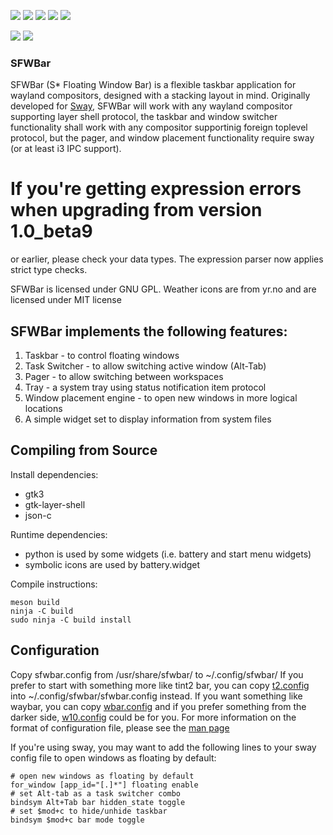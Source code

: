 ![](https://github.com/LBCrion/sfwbar/blob/main/.github/sfwbar-dark.png)
![](https://github.com/LBCrion/sfwbar/blob/main/.github/sfwbar.png)
![](https://github.com/LBCrion/sfwbar/blob/main/.github/sfwbar-preview.png)
![](https://github.com/LBCrion/sfwbar/blob/main/.github/sfwbar-mpd.png)
![](https://github.com/LBCrion/sfwbar/blob/main/.github/sfwbar-tray.png)

![](https://scan.coverity.com/projects/22494/badge.svg)
![](https://github.com/LBCrion/sfwbar/actions/workflows/main.yml/badge.svg)

### SFWBar

SFWBar (S\* Floating Window Bar) is a flexible taskbar application for
wayland compositors, designed with a stacking layout in mind. 
Originally developed for [Sway](https://github.com/swaywm/sway), SFWBar
will work with any wayland compositor supporting layer shell protocol,
the taskbar and window switcher functionality shall work with any compositor
supportinig foreign toplevel protocol, but the pager, and window placement
functionality require sway (or at least i3 IPC support).

# If you're getting expression errors when upgrading from version 1.0_beta9
or earlier, please check your data types. The expression parser now applies
strict type checks.

SFWBar is licensed under GNU GPL.
Weather icons are from yr.no and are licensed under MIT license 

## SFWBar implements the following features:
1. Taskbar - to control floating windows
1. Task Switcher - to allow switching active window (Alt-Tab)
1. Pager - to allow switching between workspaces
1. Tray - a system tray using status notification item protocol
1. Window placement engine - to open new windows in more logical locations
1. A simple widget set to display information from system files

## Compiling from Source

Install dependencies:
* gtk3
* gtk-layer-shell
* json-c

Runtime dependencies:
* python is used by some widgets (i.e. battery and start menu widgets)
* symbolic icons are used by battery.widget

Compile instructions:
```no-highlight
meson build
ninja -C build
sudo ninja -C build install
```

## Configuration
Copy sfwbar.config from /usr/share/sfwbar/ to ~/.config/sfwbar/
If you prefer to start with something more like tint2 bar, you can
copy [t2.config](config/t2.config) into ~/.config/sfwbar/sfwbar.config
instead. If you want something like waybar, you can copy
[wbar.config](config/wbar.config) and if you prefer something from the
darker side, [w10.config](config/w10.config) could be for you.
For more information on the format of configuration file, please see the
[man page](doc/sfwbar.rst)

If you're using sway, you may want to add the following lines to your sway
config file to open windows as floating by default:

```no-highlight
# open new windows as floating by default
for_window [app_id="[.]*"] floating enable
# set Alt-tab as a task switcher combo
bindsym Alt+Tab bar hidden_state toggle 
# set $mod+c to hide/unhide taskbar 
bindsym $mod+c bar mode toggle
```

